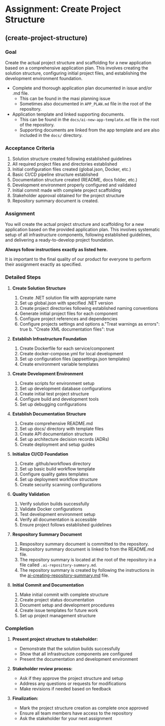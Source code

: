 # Assignment: Create Project Structure

## (create-project-structure)

### Goal

Create the actual project structure and scaffolding for a new application based on a comprehensive application plan. This involves creating the solution structure, configuring initial project files, and establishing the development environment foundation.

* Complete and thorough application plan documented in issue and/or .md file.
  * This can be found in the masi planning issue
  * Sometimes also documented in `APP_PLAN.md` file in the root of the repository.
* Application template and linked supporting documents.
  * This can be found in the `docs/ai-new-app-template.md` file in the root of the repository.
  * Supporting documents are linked from the app template and are also included in the `docs/` directory.  

### Acceptance Criteria

1. Solution structure created following established guidelines
3. All required project files and directories established
4. Initial configuration files created (global.json, Docker, etc.)
5. Basic CI/CD pipeline structure established
6. Documentation structure created (README, docs folder, etc.)
7. Development environment properly configured and validated
8. Initial commit made with complete project scaffolding
9. Stakeholder approval obtained for the project structure
10. Repository summary document is created.

### Assignment

You will create the actual project structure and scaffolding for a new application based on the provided application plan. This involves systematic setup of all infrastructure components, following established guidelines, and delivering a ready-to-develop project foundation.

**Always follow instructions exactly as listed here.**

It is important to the final quality of our product for everyone to perform their assignment exactly as specified.

### Detailed Steps

1. **Create Solution Structure**
   1. Create .NET solution file with appropriate name
   2. Set up global.json with specified .NET version
   3. Create project directories following established naming conventions
   4. Generate initial project files for each component
   5. Configure project references and dependencies
   6. Configure projects settings and options 
      a."Treat warnings as errors": true
      b. "Create XML documentation files": true

2. **Establish Infrastructure Foundation**
   1. Create Dockerfile for each service/component
   2. Create docker-compose.yml for local development
   3. Set up configuration files (appsettings.json templates)
   4. Create environment variable templates
   <!-- 5. Set up logging and monitoring configuration -->

3. **Create Development Environment**
   1. Create scripts for environment setup
   2. Set up development database configurations
   3. Create initial test project structure
   4. Configure build and development tools
   5. Set up debugging configurations

4. **Establish Documentation Structure**
   1. Create comprehensive README.md
   2. Set up docs/ directory with template files
   3. Create API documentation structure
   4. Set up architecture decision records (ADRs)
   5. Create deployment and setup guides

5. **Initialize CI/CD Foundation**
   1. Create .github/workflows directory
   2. Set up basic build workflow template
   3. Configure quality gates templates
   4. Set up deployment workflow structure
   5. Create security scanning configurations

6. **Quality Validation**
   1. Verify solution builds successfully
   2. Validate Docker configurations
   3. Test development environment setup
   4. Verify all documentation is accessible
   5. Ensure project follows established guidelines

7. **Respository Summary Document**
   1. Respository summary document is committed to the repository.
   2. Respository summary document is linked to from the README.md file.
   3. The repository summary is located at the root of the repository in a file called `.ai-repository-summary.md`.
   4. The repository summary is created by following the instructions in the [ai-creating-repository-summary.md](https://github.com/nam20485/agent-instructions/blob/main/ai_instruction_modules/ai-creating-repository-summary.md) file.

8. **Initial Commit and Documentation**
   1. Make initial commit with complete structure
   2. Create project status documentation
   3. Document setup and development procedures
   4. Create issue templates for future work
   5. Set up project management structure

### Completion

1. **Present project structure to stakeholder:**
   - Demonstrate that the solution builds successfully
   - Show that all infrastructure components are configured
   - Present the documentation and development environment

2. **Stakeholder review process:**
   - Ask if they approve the project structure and setup
   - Address any questions or requests for modifications
   - Make revisions if needed based on feedback

3. **Finalization:**
   - Mark the project structure creation as complete once approved
   - Ensure all team members have access to the repository
   <!-- - After approval, assign a copilot the breakdown-issue.md assignment to each -->
   - Ask the stakeholder for your next assignment 
